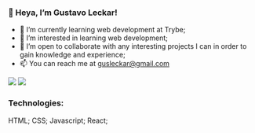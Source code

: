 
### 👋 Heya, I’m Gustavo Leckar!

- 🌱 I’m currently learning web development at Trybe;
- 👀 I’m interested in learning web development;
- 🤝 I’m open to collaborate with any interesting projects I can in order to gain knowledge and experience;
- 📫 You can reach me at gusleckar@gmail.com
<div>
  <a href="https://www.linkedin.com/in/gustavoleckar/" target="_blank"><img src="https://img.shields.io/badge/-LinkedIn-%230077B5?style=for-the-badge&logo=linkedin&logoColor=white" target="_blank"></a>
  <a href="https://twitter.com/G_LeckaR/" target="_blank"><img src="https://img.shields.io/badge/Twitter-1DA1F2?style=for-the-badge&logo=twitter&logoColor=white" target="_blank"></a>
</div>

<div>
  <h3>Technologies:</h3> 
  HTML;
  CSS;
  Javascript;
  React;
